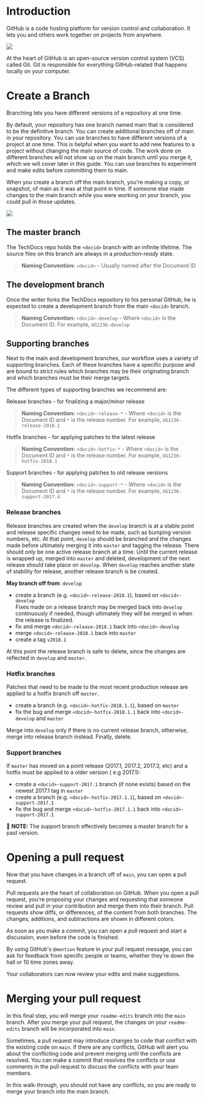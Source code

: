 # Introduction

GitHub is a code hosting platform for version control and collaboration. It lets you and others work together on projects from anywhere.

![](https://user-images.githubusercontent.com/6716089/158302083-c8408f82-f26e-480c-a0a4-d1e8957ddb8e.PNG)

At the heart of GitHub is an open-source version control system (VCS) called Git. Git is responsible for everything GitHub-related that happens locally on your computer.

# Create a Branch

Branching lets you have different versions of a repository at one time.

By default, your repository has one branch named main that is considered to be the definitive branch. You can create additional branches off of main in your repository. You can use branches to have different versions of a project at one time. This is helpful when you want to add new features to a project without changing the main source of code. The work done on different branches will not show up on the main branch until you merge it, which we will cover later in this guide. You can use branches to experiment and make edits before committing them to main.

When you create a branch off the main branch, you're making a copy, or snapshot, of main as it was at that point in time. If someone else made changes to the main branch while you were working on your branch, you could pull in those updates.

![](https://user-images.githubusercontent.com/6716089/158299391-43fc20de-d429-46eb-80fb-e95ecf5d373c.png)

## The master branch

The TechDocs repo holds the `<docid>` branch with an infinite lifetime. The source files on this branch are always in a _production-ready_ state.

> **Naming Convention:** `<docid>` - Usually named after the Document ID

## The development branch

Once the writer forks the TechDocs repository to his personal GitHub, he is expected to create a development branch from the main `<docid>` branch.

> **Naming Convention:** `<docid>-develop` - Where `<docid>` is the Document ID. For example, `UG1236-develop`

## Supporting branches

Next to the main and development branches, our workflow uses a variety of supporting branches. Each of these branches have a specific purpose and are bound to strict rules which branches may be their originating branch and which branches must be their merge targets.

The different types of supporting branches we recommend are:

Release branches - for finalizing a major/minor release

> **Naming Convention:** `<docid>-release-*` - Where `<docid>` is the Document ID and `*` is the release number. For example, `UG1236-release-2018.1`

Hotfix branches - for applying patches to the latest release

> **Naming Convention:** `<docid>-hotfix-*` - Where `<docid>` is the Document ID and `*` is the release number. For example, `UG1236-hotfix-2018.1`

Support branches - for applying patches to old release versions

> **Naming Convention:** `<docid>-support-*` - Where `<docid>` is the Document ID and `*` is the release number. For example, `UG1236-support-2017.4`

### Release branches

Release branches are created when the `develop` branch is at a stable point and release specific changes need to be made, such as bumping version numbers, etc. At that point, `develop` should be branched and the changes made before ultimately merging it into `master` and tagging the release. There should only be one active release branch at a time. Until the current release is wrapped up, merged into `master` and deleted, development of the next release should take place on `develop`. When `develop` reaches another state of stability for release, another release branch is be created.

**May branch off from**: `develop`

*   create a branch (e.g. `<docid>-release-2018.1`), based on `<docid>-develop`  
    Fixes made on a release branch may be merged back into `develop` continuously if needed, though ultimately they will be merged in when the release is finalized.
*   fix and merge `<docid>-release-2018.1` back into `<docid>-develop`
*   merge `<docid>-release-2018.1` back into `master`
*   create a tag `v2018.1`

At this point the release branch is safe to delete, since the changes are reflected in `develop` and `master`.

### Hotfix branches

Patches that need to be made to the most recent production release are applied to a hotfix branch off `master`.

*   create a branch (e.g. `<docid>-hotfix-2018.1.1`), based on `master`
*   fix the bug and merge `<docid>-hotfix-2018.1.1` back into `<docid>-develop` and `master`

Merge into `develop` only if there is no current release branch, otherwise, merge into release branch instead. Finally, delete.

### Support branches

If `master` has moved on a point release (2017.1, 2017.2, 2017.3, etc) and a hotfix must be applied to a older version ( e.g 2017.1):

*   create a `<docid>-support-2017.1` branch (if none exists) based on the newest 2017.1 tag in `master`
*   create a branch (e.g. `<docid>-hotfix-2017.1.1`), based on `<docid>-support-2017.1`
*   fix the bug and merge `<docid>-hotfix-2017.1.1` back into `<docid>-support-2017.1`

📌 **NOTE:** The support branch effectively becomes a master branch for a past version.

# **Opening a pull request**

Now that you have changes in a branch off of `main`, you can open a pull request.

Pull requests are the heart of collaboration on GitHub. When you open a pull request, you're proposing your changes and requesting that someone review and pull in your contribution and merge them into their branch. Pull requests show diffs, or differences, of the content from both branches. The changes, additions, and subtractions are shown in different colors.

As soon as you make a commit, you can open a pull request and start a discussion, even before the code is finished.

By using GitHub's `@mention` feature in your pull request message, you can ask for feedback from specific people or teams, whether they're down the hall or 10 time zones away.

Your collaborators can now review your edits and make suggestions.

# **Merging your pull request**

In this final step, you will merge your `readme-edits` branch into the `main` branch. After you merge your pull request, the changes on your `readme-edits` branch will be incorporated into `main`.

Sometimes, a pull request may introduce changes to code that conflict with the existing code on `main`. If there are any conflicts, GitHub will alert you about the conflicting code and prevent merging until the conflicts are resolved. You can make a commit that resolves the conflicts or use comments in the pull request to discuss the conflicts with your team members.

In this walk-through, you should not have any conflicts, so you are ready to merge your branch into the main branch.
